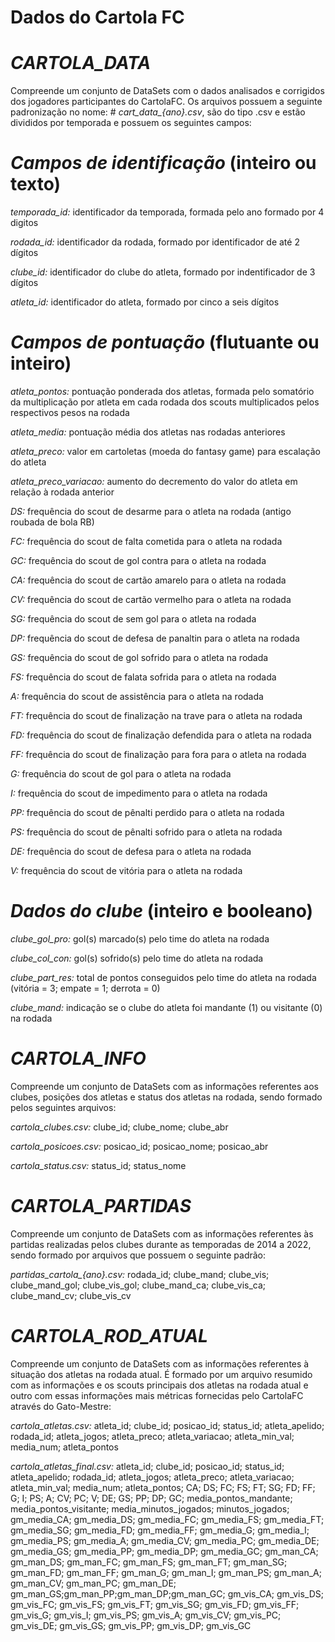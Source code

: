 # Dados do Cartola FC

# *CARTOLA_DATA*
Compreende um  conjunto de DataSets com o dados analisados e corrigidos dos jogadores participantes do CartolaFC.
Os arquivos possuem a seguinte padronização no nome: # *cart_data_{ano}.csv*, são do tipo .csv e estão divididos por temporada e possuem os seguintes campos:


# *Campos de identificação* (inteiro  ou texto)

*temporada_id:* identificador da temporada, formada pelo ano formado por 4 digitos

*rodada_id:* identificador da rodada, formado por identificador de até 2 dígitos

*clube_id:* identificador do clube do atleta, formado por indentificador de 3 dígitos

*atleta_id:* identificador do atleta, formado por cinco a seis dígitos

# *Campos de pontuação* (flutuante ou inteiro)

*atleta_pontos:* pontuação ponderada dos atletas, formada pelo somatório da multiplicação por atleta em cada rodada dos scouts multiplicados pelos respectivos pesos na rodada

*atleta_media:* pontuação média dos atletas nas rodadas anteriores

*atleta_preco:* valor em cartoletas (moeda do fantasy game) para escalação do atleta

*atleta_preco_variacao:* aumento do decremento do valor do atleta em relação à rodada anterior

*DS:* frequência do scout de desarme para o atleta na rodada (antigo roubada de bola RB)

*FC:* frequência do scout de falta cometida para o atleta na rodada

*GC:* frequência do scout de gol contra para o atleta na rodada

*CA:* frequência do scout de cartão amarelo para o atleta na rodada

*CV:* frequência do scout de cartão vermelho para o atleta na rodada

*SG:* frequência do scout de sem gol para o atleta na rodada

*DP:* frequência do scout de defesa de panaltin para o atleta na rodada

*GS:* frequência do scout de gol sofrido para o atleta na rodada

*FS:* frequência do scout de falata sofrida para o atleta na rodada

*A:* frequência do scout de assistência para o atleta na rodada

*FT:* frequência do scout de finalização na trave para o atleta na rodada

*FD:* frequência do scout de finalização defendida para o atleta na rodada

*FF:* frequência do scout de finalização para fora para o atleta na rodada

*G:* frequência do scout de gol para o atleta na rodada

*I:* frequência do scout de impedimento para o atleta na rodada

*PP:* frequência do scout de pênalti perdido para o atleta na rodada

*PS:* frequência do scout de pênalti sofrido para o atleta na rodada

*DE:* frequência do scout de defesa para o atleta na rodada

*V:* frequência do scout de vitória para o atleta na rodada


# *Dados do clube* (inteiro e booleano)

*clube_gol_pro:* gol(s) marcado(s) pelo time do atleta na rodada

*clube_col_con:* gol(s) sofrido(s) pelo time do atleta na rodada

*clube_part_res:* total de pontos conseguidos pelo time do atleta na rodada (vitória = 3; empate = 1; derrota = 0)

*clube_mand:* indicação se o clube do atleta foi mandante (1) ou visitante (0) na rodada

# *CARTOLA_INFO*

Compreende um conjunto de DataSets com as informações referentes aos clubes, posições dos atletas e status dos atletas na rodada, sendo formado pelos seguintes arquivos:

*cartola_clubes.csv:* clube_id; clube_nome; clube_abr

*cartola_posicoes.csv:* posicao_id; posicao_nome; posicao_abr

*cartola_status.csv:* status_id; status_nome

# *CARTOLA_PARTIDAS*

Compreende um conjunto de DataSets com as informações referentes às partidas realizadas pelos clubes durante as temporadas de 2014 a 2022, sendo formado por arquivos que possuem o seguinte padrão:

*partidas_cartola_{ano}.csv:* rodada_id; clube_mand; clube_vis; clube_mand_gol; clube_vis_gol; clube_mand_ca; clube_vis_ca; clube_mand_cv; clube_vis_cv

# *CARTOLA_ROD_ATUAL*

Compreende um conjunto de DataSets com as informações referentes à situação dos atletas na rodada atual. É formado por um arquivo resumido com as informações e os scouts principais dos atletas na rodada atual e outro com essas informações mais métricas fornecidas pelo CartolaFC através do Gato-Mestre:

*cartola_atletas.csv:* atleta_id; clube_id; posicao_id; status_id; atleta_apelido; rodada_id; atleta_jogos; atleta_preco; atleta_variacao; atleta_min_val; media_num; atleta_pontos

*cartola_atletas_final.csv:* atleta_id; clube_id; posicao_id; status_id; atleta_apelido; rodada_id; atleta_jogos; atleta_preco; atleta_variacao; atleta_min_val; media_num; atleta_pontos; CA; DS; FC; FS; FT; SG; FD; FF; G; I; PS; A; CV; PC; V; DE; GS; PP; DP; GC; media_pontos_mandante; media_pontos_visitante; media_minutos_jogados; minutos_jogados; gm_media_CA; gm_media_DS; gm_media_FC; gm_media_FS; gm_media_FT; gm_media_SG; gm_media_FD; gm_media_FF; gm_media_G; gm_media_I; gm_media_PS; gm_media_A; gm_media_CV; gm_media_PC; gm_media_DE; gm_media_GS; gm_media_PP; gm_media_DP; gm_media_GC; gm_man_CA; gm_man_DS; gm_man_FC; gm_man_FS; gm_man_FT; gm_man_SG; gm_man_FD; gm_man_FF; gm_man_G; gm_man_I; gm_man_PS; gm_man_A; gm_man_CV; gm_man_PC; gm_man_DE; gm_man_GS;gm_man_PP;gm_man_DP;gm_man_GC; gm_vis_CA; gm_vis_DS; gm_vis_FC; gm_vis_FS; gm_vis_FT; gm_vis_SG; gm_vis_FD; gm_vis_FF; gm_vis_G; gm_vis_I; gm_vis_PS; gm_vis_A; gm_vis_CV; gm_vis_PC; gm_vis_DE; gm_vis_GS; gm_vis_PP; gm_vis_DP; gm_vis_GC
